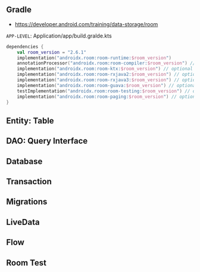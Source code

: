 
## Gradle
- https://developer.android.com/training/data-storage/room

`APP-LEVEL`: Application/app/build.gralde.kts
```kts
dependencies {
    val room_version = "2.6.1"
    implementation("androidx.room:room-runtime:$room_version")
    annotationProcessor("androidx.room:room-compiler:$room_version") // If this project only uses Java source, use the Java annotationProcessor, No additional plugins are necessary
    implementation("androidx.room:room-ktx:$room_version") // optional - Kotlin Extensions and Coroutines support for Room
    implementation("androidx.room:room-rxjava2:$room_version") // optional - RxJava2 support for Room
    implementation("androidx.room:room-rxjava3:$room_version") // optional - RxJava3 support for Room
    implementation("androidx.room:room-guava:$room_version") // optional - Guava support for Room, including Optional and ListenableFuture
    testImplementation("androidx.room:room-testing:$room_version") // optional - Test helpers
    implementation("androidx.room:room-paging:$room_version") // optional - Paging 3 Integration
}
```

## Entity: Table

## DAO: Query Interface

## Database

## Transaction

## Migrations

## LiveData

## Flow

## Room Test

